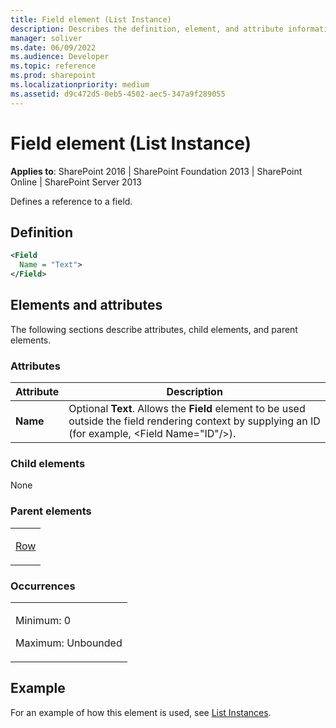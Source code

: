 ```yaml
---
title: Field element (List Instance)
description: Describes the definition, element, and attribute information for the Field element (List Instance), which defines a reference to a field.
manager: soliver
ms.date: 06/09/2022
ms.audience: Developer
ms.topic: reference
ms.prod: sharepoint
ms.localizationpriority: medium
ms.assetid: d9c472d5-0eb5-4502-aec5-347a9f289055
---
```


# Field element (List Instance)

**Applies to**: SharePoint 2016 | SharePoint Foundation 2013 | SharePoint Online | SharePoint Server 2013

Defines a reference to a field.

## Definition

```XML
<Field
  Name = "Text">
</Field>
```

## Elements and attributes

The following sections describe attributes, child elements, and parent elements.

### Attributes

|Attribute|Description|
|---------|-----------|
|**Name**|Optional **Text**. Allows the **Field** element to be used outside the field rendering context by supplying an ID (for example, \<Field Name="ID"/\>).|

### Child elements

None

### Parent elements

<table>
<colgroup>
<col width="100%" />
</colgroup>
<tbody>
<tr class="odd">
<td align="left"><p><a href="row-element-list-instance.md">Row</a></p></td>
</tr>
</tbody>
</table>

### Occurrences

<table>
<colgroup>
<col width="100%" />
</colgroup>
<tbody>
<tr class="odd">
<td align="left"><p>Minimum: 0</p>
<p>Maximum: Unbounded</p></td>
</tr>
</tbody>
</table>

## Example

For an example of how this element is used, see [List Instances](list-instances.md).

<br/>







